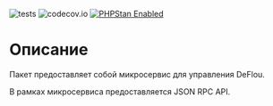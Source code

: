 ![tests](https://github.com/jeyroik/deflou-api/workflows/PHP%20Composer/badge.svg?branch=master&event=push)
![codecov.io](https://codecov.io/gh/jeyroik/deflou-api/coverage.svg?branch=master)
<a href="https://github.com/phpstan/phpstan"><img src="https://img.shields.io/badge/PHPStan-enabled-brightgreen.svg?style=flat" alt="PHPStan Enabled"></a>

# Описание

Пакет предоставляет собой микросервис для управления DeFlou.

В рамках микросервиса предоставляется JSON RPC API.

